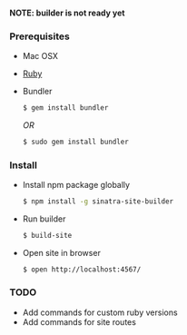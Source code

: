 #### NOTE: builder is not ready yet

### Prerequisites

- Mac OSX
- [Ruby](https://www.ruby-lang.org/en/documentation/installation/)

- Bundler
  ```sh
  $ gem install bundler
  ```

  *OR*

  ```sh
  $ sudo gem install bundler
  ```

### Install

- Install npm package globally
  ```sh
  $ npm install -g sinatra-site-builder
  ```

- Run builder
  ```sh
  $ build-site
  ```

- Open site in browser
  ```sh
  $ open http://localhost:4567/
  ```

### TODO

- Add commands for custom ruby versions
- Add commands for site routes
